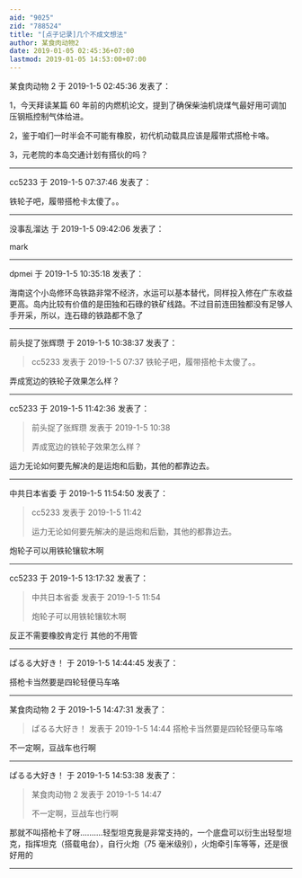 ```yaml
---
aid: "9025"
zid: "788524"
title: "[点子记录]几个不成文想法"
author: 某食肉动物2
date: 2019-01-05 02:45:36+07:00
lastmod: 2019-01-05 14:53:00+07:00
---
```


某食肉动物 2 于 2019-1-5 02:45:36 发表了：

1，今天拜读某篇 60 年前的内燃机论文，提到了确保柴油机烧煤气最好用可调加压钢瓶控制气体给进。

2，鉴于咱们一时半会不可能有橡胶，初代机动载具应该是履带式搭枪卡咯。

3，元老院的本岛交通计划有搭伙的吗？

---

cc5233 于 2019-1-5 07:37:46 发表了：

铁轮子吧，履带搭枪卡太傻了。。

---

没事乱溜达 于 2019-1-5 09:42:06 发表了：

mark

---

dpmei 于 2019-1-5 10:35:18 发表了：

海南这个小岛修环岛铁路非常不经济，水运可以基本替代，同样投入修在广东收益更高。岛内比较有价值的是田独和石碌的铁矿线路。不过目前连田独都没有足够人手开采，所以，连石碌的铁路都不急了

---

前头捉了张辉瓒 于 2019-1-5 10:38:37 发表了：

> cc5233 发表于 2019-1-5 07:37 铁轮子吧，履带搭枪卡太傻了。。

弄成宽边的铁轮子效果怎么样？

---

cc5233 于 2019-1-5 11:42:36 发表了：

> 前头捉了张辉瓒 发表于 2019-1-5 10:38
>
> 弄成宽边的铁轮子效果怎么样？

运力无论如何要先解决的是运炮和后勤，其他的都靠边去。

---

中共日本省委 于 2019-1-5 11:54:50 发表了：

> cc5233 发表于 2019-1-5 11:42
>
> 运力无论如何要先解决的是运炮和后勤，其他的都靠边去。

炮轮子可以用铁轮镶软木啊

---

cc5233 于 2019-1-5 13:17:32 发表了：

> 中共日本省委 发表于 2019-1-5 11:54
>
> 炮轮子可以用铁轮镶软木啊

反正不需要橡胶肯定行 其他的不用管

---

ぱるる大好き！ 于 2019-1-5 14:44:45 发表了：

搭枪卡当然要是四轮轻便马车咯

---

某食肉动物 2 于 2019-1-5 14:47:31 发表了：

> ぱるる大好き！ 发表于 2019-1-5 14:44 搭枪卡当然要是四轮轻便马车咯

不一定啊，豆战车也行啊

---

ぱるる大好き！ 于 2019-1-5 14:53:38 发表了：

> 某食肉动物 2 发表于 2019-1-5 14:47
>
> 不一定啊，豆战车也行啊

那就不叫搭枪卡了呀..........轻型坦克我是非常支持的，一个底盘可以衍生出轻型坦克，指挥坦克（搭载电台），自行火炮（75 毫米级别），火炮牵引车等等，还是很好用的

---
